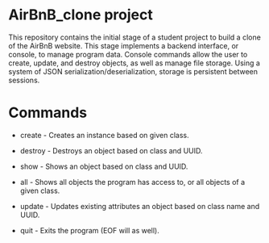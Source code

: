 # AirBnB_clone project
This repository contains the initial stage of a student project to build a clone of the AirBnB website. This stage implements a backend interface, or console, to manage program data. Console commands allow the user to create, update, and destroy objects, as well as manage file storage. Using a system of JSON serialization/deserialization, storage is persistent between sessions.


# Commands

* create - Creates an instance based on given class.

* destroy - Destroys an object based on class and UUID.

* show - Shows an object based on class and UUID.

* all - Shows all objects the program has access to, or all objects of a given class.

* update - Updates existing attributes an object based on class name and UUID.

* quit - Exits the program (EOF will as well).